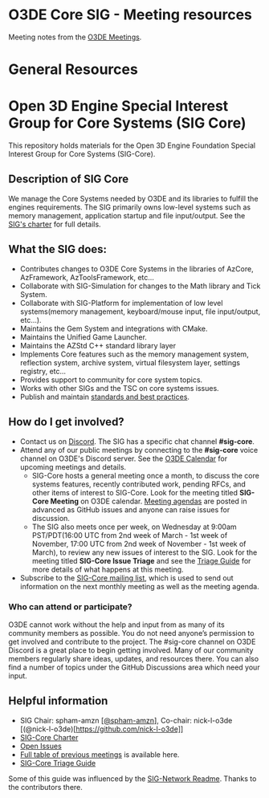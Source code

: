 # O3DE Core SIG - Meeting resources

Meeting notes from the [O3DE Meetings](https://o3de.github.io/sig-core/meetings/).



# General Resources

# Open 3D Engine Special Interest Group for Core Systems (SIG Core)

This repository holds materials for the Open 3D Engine Foundation Special Interest Group for Core Systems (SIG-Core).

## Description of SIG Core
We manage the Core Systems needed by O3DE and its libraries to fulfill the engines requirements. The SIG primarily owns low-level systems such as memory management, application startup and file input/output. See the [SIG's charter](governance/SIG%20Core%20Charter.md) for full details.

## What the SIG does:

* Contributes changes to O3DE Core Systems in the libraries of AzCore, AzFramework, AzToolsFramework, etc...  
* Collaborate with SIG-Simulation for changes to the Math library and Tick System. 
* Collaborate with SIG-Platform for implementation of low level systems(memory management, keyboard/mouse input, file input/output, etc...).  
* Maintains the Gem System and integrations with CMake.  
* Maintains the Unified Game Launcher.  
* Maintains the AZStd C++ standard library layer
* Implements Core features such as the memory management system, reflection system, archive system, virtual filesystem layer, settings registry, etc...  
* Provides support to community for core system topics.  
* Works with other SIGs and the TSC on core systems issues.  
* Publish and maintain [standards and best practices](https://github.com/o3de/sig-core/tree/main/governance).  

## How do I get involved?

* Contact us on [Discord](https://discord.com/invite/o3de). The SIG has a specific chat channel **#sig-core**.
* Attend any of our public meetings by connecting to the **#sig-core** voice channel on O3DE's Discord server. See the [O3DE Calendar](https://lists.o3de.org/g/o3de-calendar/calendar) for upcoming meetings and details.
    * SIG-Core hosts a general meeting once a month, to discuss the core systems features, recently contributed work, pending RFCs, and other items of interest to SIG-Core. Look for the meeting titled **SIG-Core Meeting** on O3DE calendar. [Meeting agendas](issues?q=is%3Aissue+is%3Aopen+label%3Amtg-agenda) are posted in advanced as GitHub issues and anyone can raise issues for discussion.
    * The SIG also meets once per week, on Wednesday at 9:00am PST/PDT(16:00 UTC from 2nd week of March - 1st week of November, 17:00 UTC from 2nd week of November - 1st week of March), to review any new issues of interest to the SIG. Look for the meeting titled **SIG-Core Issue Triage** and see the [Triage Guide](TRIAGE_GUIDE.md) for more details of what happens at this meeting.
* Subscribe to the [SIG-Core mailing list](https://lists.o3de.org/g/sig-core), which is used to send out information on the next monthly meeting as well as the meeting agenda.

### Who can attend or participate?
O3DE cannot work without the help and input from as many of its community members as possible. You do not need anyone’s permission to get involved and contribute to the project. The #sig-core channel on O3DE Discord is a great place to begin getting involved. Many of our community members regularly share ideas, updates, and resources there. You can also find a number of topics under the GitHub Discussions area which need your input.

## Helpful information

* SIG Chair: spham-amzn [[@spham-amzn](https://github.com/spham-amzn)], Co-chair: nick-l-o3de [(@nick-l-o3de)[https://github.com/nick-l-o3de]]
* [SIG-Core Charter](governance/SIG%20Core%20Charter.md)
* [Open Issues](issues?q=is%3Aissue+is%3Aopen+label%3Amtg-agenda)
* [Full table of previous meetings](meetings?id=previous-meetings) is available here.
* [SIG-Core Triage Guide](governance/TRIAGE_GUIDE.md)

Some of this guide was influenced by the [SIG-Network Readme](https://github.com/o3de/sig-network/blob/main/README.md). Thanks to the contributors there.
